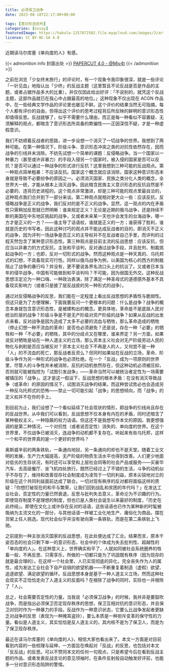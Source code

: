 ```yaml
---
title: 必须保卫战争
date: 2023-08-10T22:17:00+08:00

tags: [意识形态批判]
categories: [essay]
featuredImage: https://hakula-1257872502.file.myqcloud.com/images/3/article-covers/f1af6c7b-9845-426b-ab92-dd86af3f8d75_104923272.webp
license: CC BY-NC-SA 4.0
---
```


近期读马尔库塞《单向度的人》有感。

<!--more-->

{{< admonition info 封面出处 >}}
[PAPERCUT 4.0 - @Miv4t](https://www.pixiv.net/artworks/104923272)
{{< /admonition >}}

之前在浏览「少女终末旅行」的评论时，有一个现象令我印象很深，就是一些评论「一针见血」地指认出「少终」的反战主题（这里暂且不论反战是否是作品的主题，或者占据作品多大的比重），并仅仅因此给出好评：「不说别的，就凭这个反战主题，这部作品就已在我心中占据最高的地位。」这种现象不仅出现在 ACGN 作品中，在一些经典文学作品的评论里也屡见不鲜。这个评价的结果当然无可指摘，每个人都有评价的自由，但得出这个评价的思考过程背后所反映的鲜明的意识形态性却值得反思。反战就够了，似乎不需要什么理由，而正是每一种看似不容置疑、无须解释的观点，都暗含了意识形态所具备的欺骗性——正因深信不疑，才是一种虚假意识。

我们不妨顺着反战者的思路，进一步设想一个消灭了一切战争的世界。我想到了两种可能。在第一种情况下，阶级斗争、意识形态冲突之类的对抗性依然存在，因而战争的引线并未消除。不妨先试想一个简单的课题：反侵略战争。当一个国家以一种暴力（甚至或许非暴力）的手段入侵另一个国家时，被入侵的国家是否可以反抗？是否可以通过一种战争的形式进行反抗？这里我想到三种可能的反战观点。第一种观点简单粗暴：不应该反抗。国家这个概念就应该消除，国家这种意识形态本身就是导致不必要纷争的原因之一。必须消灭国家、民族之类分化人类的概念，全世界大一统，才能从根本上消灭战争。因此暗含民族主义意识形态的反抗自然是不必要的、违背历史进程的。这个观点非常激进，却是三种可能的观点里最自洽的，这种观点我们合并到下一部分来谈。第二种观点就相对更大众一些：应该反抗，反侵略战争是正义的战争，我们反对的是不正义的战争。显然，这一观点的内在矛盾性只需稍加反思就已然明晰：谁来规定正义？无论是近期的俄乌战争，还是持续不断的美国在中东地区挑起的战争，又或者未来某一天也许会发生的台海战争，哪一方才是正义的一方？——谁主导了话语权，谁就是正义的一方；谁获得了胜利，谁就是历史的书写者。因此这种讨巧的观点并不能达成反战者的目的，即消灭不正义的战争，因为评判一场战争是否正义的主导权并不在反战者自己手里，而评判的过程天然包含了某种意识形态性。第三种观点是目前主流的反战思想：应该反抗，但应当以非暴力的方式反抗，主张和平谈判，反对通过战争手段，并且批判、制裁挑起战争的一方；也即，反对一切形式的战争。然而这种观点是一种天真的、乌托邦式的幻想，不具备现实可行性。同样以俄乌战争为例，以美国为核心的西方的制裁阻止了战争的暴行吗？并没有，更不要说各界名流口头上的抗议了。又或者日本当年的侵华战争，中国有可能做到和平谈判吗？不可能，因为弱国无外交。这种反战思想注定沦为一种口嗨、一种政治表演，除了满足一种圣母式的道德感外基本不具备现实影响力（或者只是披了层反战皮的另一种形式的战争）。

通过对反侵略战争的反思，我们能在一定程度上看出反战思想的矛盾性与脆弱性。但这只是为了方便理解，下面我要反问一个更根本的问题：什么是战争？战争的概念本身就包含意识形态性，是被建构出的概念。更具体地，革命是不是底层人民对统治阶层的战争？阶级斗争是不是无产阶级对资产阶级的战争？如果从反战的出发点来看，反对战争是因为造成了太多不必要的流血与牺牲，那么革命造成的牺牲（停止幻想一种不流血的革命）是否也必须避免？还是说，存在一种「必要」的牺牲和一种「不必要」的牺牲，其中的分歧点又在哪里，谁来界定？另一方面，如果说反对牺牲是站在一种人道主义的立场，那么资本主义社会对无产阶级劳动人民的物化与剥削是否应当被反对？资本主义社会下不再是人的人，又何尝不是一种「人」的不流血的死亡，那反战者反资么？但同时如果站在反战的立场，革命、阶级斗争作为另一种形式的战争也必须杜绝。在一个「反战」成为一项原则的世界里，尽管人的斗争性并未被消除，反抗的动机依然存在，但这种动机必须被压抑，否则就可能被指控为「试图引发战争」——革命当然可以被统治者定性为一场需要被镇压的「战争」。这才是这一假设下，反战思想的根本矛盾：在没有消灭导致战争（或革命）的原因的情况下，试图消灭战争的结果。而这种尝试势必也会造成另一种反乌托邦式的恐怖——禁止一切可能引起「战争」的思想倾向，而「战争」的定义权并不在你的手上。

到目前为止，我们设想了一个看似延续了社会现状的情形，即战争的引线尚且存在的反战世界。从中我们可以看到，反战思想不仅本身有内在的矛盾，同时还暗含了某种极权主义，一种隐蔽的权力话语。但这还不是我想写作本文的原因。我更想强调的是第二种情况，一个对抗性（或者说否定性）消失的、单向度的世界。在这个世界里，不仅战争已被消灭，连战争的动机都不复存在。听起来有些乌托邦，这样一个和平的世界真的是一个更好的世界吗？

奥斯威辛前的两条铁轨，一条通向地狱，另一条通向的却也不是天堂。随着工业文明的发展，生产力大幅提高，无产阶级的物质生活水平也得到改善。人们更少地面对低劣的生存状况，有时还可以享受和上层社会同等的社会产品或服务——买豪华汽车、去高级餐厅、坐飞机四处旅行。既然已经过上了不错的生活，斗争的动机似乎不存在了，维持和改善现存社会制度成为凌驾于一切的利益，原本尖锐地对立的阶级在这个共同利益面前达成了联合。一切对现有秩序的反对都将面临这样的质疑：「你想打破现在的和平与繁荣，让我们回到战乱和贫困的年代吗？」在发达工业社会，否定性的力量已然衰退，反思与批判失去意义，革命沦为不识趣的行为。即使现存制度不是理想的制度，但也已是人类社会诞生以来最好的制度，「历史在此终结」。即使在文化上或许存在反对的话语，这些话语也已作为某种新的时髦被吸纳为主流文化的一部分，与其他话语一样被工业化地生产、庸俗化为商品，摆在货架上任人挑选。现代社会似乎并没有驶向第一条铁轨，而是在第二条铁轨上飞驰。

之前提到一种主张消灭国家的反战思想，在此处便达成了汇合。结果而言，原本千姿百态的社会只剩下单一的意识形态，社会中的个体成为失去批判性、超越性的「单向度的人」。在这种意义上，世界确实和平了，人就如同被社会系统圈养的牲畜一般，不再反思、只需享乐，所做的一切都只是为了巩固既有秩序（因为现存的就是最合理的）。在这样一个社会里，人已实现彻底的异化，完全丧失作为人的属性，成为发达工业社会下自产自销的欲望机器——不断重复着制造（虚假）欲望、追逐欲望、满足欲望的循环。反战思想本身是基于一种人道主义立场，然而这种社会现实不正恰恰走向了人道主义的反面吗？在根除了战争的同时，实际也一并根除了「人」。

总之，社会需要否定性的力量。当我说「必须保卫战争」的时候，我并非是要鼓吹战争，而是指出必须保卫否定现存秩序的思想，保卫互相对抗的意识形态，并且保卫对抗时作为一种暴力的手段。反战作为一种意识状态，它要么比战争发起者更缺乏对战争的反思（表现为一种掩耳盗铃），要么本质是一种拒斥变革的保守性的力量。看似是人道主义，其实恰恰是反人道主义的，其内核不是为了保卫人，而是为了保卫现存秩序。

最近在读马尔库塞的《单向度的人》，相信大家也看出来了。本文一方面是对目前看到内容的一些梳理与延伸，一方面旨在唤起对「反战」的反思，也包括对本文「反反战」的反思。可以不赞同本文的任何一句观点，只是希望今后在看到反战主题的作品、或者发表反战言论的意见领袖时，在条件反射般自动触发好评前，也能多一分对意识形态陷阱的警惕。

